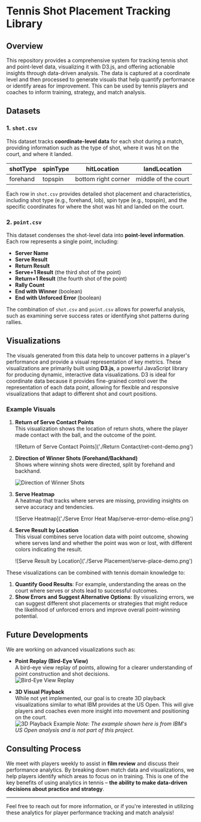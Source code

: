 # Tennis Shot Placement Tracking Library

## Overview

This repository provides a comprehensive system for tracking tennis shot and point-level data, visualizing it with D3.js, and offering actionable insights through data-driven analysis. The data is captured at a coordinate level and then processed to generate visuals that help quantify performance or identify areas for improvement. This can be used by tennis players and coaches to inform training, strategy, and match analysis.

## Datasets

### 1. `shot.csv`
This dataset tracks **coordinate-level data** for each shot during a match, providing information such as the type of shot, where it was hit on the court, and where it landed.

| shotType  | spinType | hitLocation          | landLocation      |
|-----------|----------|----------------------|-------------------|
| forehand  | topspin  | bottom right corner   | middle of the court|

Each row in `shot.csv` provides detailed shot placement and characteristics, including shot type (e.g., forehand, lob), spin type (e.g., topspin), and the specific coordinates for where the shot was hit and landed on the court.

### 2. `point.csv`
This dataset condenses the shot-level data into **point-level information**. Each row represents a single point, including:

- **Server Name**
- **Serve Result**
- **Return Result**
- **Serve+1 Result** (the third shot of the point)
- **Return+1 Result** (the fourth shot of the point)
- **Rally Count**
- **End with Winner** (boolean)
- **End with Unforced Error** (boolean)

The combination of `shot.csv` and `point.csv` allows for powerful analysis, such as examining serve success rates or identifying shot patterns during rallies.

## Visualizations

The visuals generated from this data help to uncover patterns in a player's performance and provide a visual representation of key metrics. These visualizations are primarily built using **D3.js**, a powerful JavaScript library for producing dynamic, interactive data visualizations. D3 is ideal for coordinate data because it provides fine-grained control over the representation of each data point, allowing for flexible and responsive visualizations that adapt to different shot and court positions.

### Example Visuals

1. **Return of Serve Contact Points**  
   This visualization shows the location of return shots, where the player made contact with the ball, and the outcome of the point.

   ![Return of Serve Contact Points]('./Return Contact/ret-cont-demo.png')  <!-- Placeholder for Image 1 -->

2. **Direction of Winner Shots (Forehand/Backhand)**  
   Shows where winning shots were directed, split by forehand and backhand.

   ![Direction of Winner Shots]('./Winners/winners-demo.png')  <!-- Placeholder for Image 2 -->

3. **Serve Heatmap**  
   A heatmap that tracks where serves are missing, providing insights on serve accuracy and tendencies.

   ![Serve Heatmap]('./Serve Error Heat Map/serve-error-demo-elise.png')  <!-- Placeholder for Image 3 -->

4. **Serve Result by Location**  
   This visual combines serve location data with point outcome, showing where serves land and whether the point was won or lost, with different colors indicating the result.

   ![Serve Result by Location]('./Serve Placement/serve-place-demo.png')  <!-- Placeholder for Image 4 -->

These visualizations can be combined with tennis domain knowledge to:

1. **Quantify Good Results**: For example, understanding the areas on the court where serves or shots lead to successful outcomes.
2. **Show Errors and Suggest Alternative Options**: By visualizing errors, we can suggest different shot placements or strategies that might reduce the likelihood of unforced errors and improve overall point-winning potential.

## Future Developments

We are working on advanced visualizations such as:

- **Point Replay (Bird-Eye View)**  
   A bird-eye view replay of points, allowing for a clearer understanding of point construction and shot decisions.  
   ![Bird-Eye View Replay]('./rally_demo_AO.gif') <!-- Placeholder for Point Replay GIF -->

- **3D Visual Playback**  
   While not yet implemented, our goal is to create 3D playback visualizations similar to what IBM provides at the US Open. This will give players and coaches even more insight into movement and positioning on the court.  
   ![3D Playback Example](#) <!-- Placeholder for 3D Playback GIF -->
   *Note: The example shown here is from IBM's US Open analysis and is not part of this project.*

## Consulting Process

We meet with players weekly to assist in **film review** and discuss their performance analytics. By breaking down match data and visualizations, we help players identify which areas to focus on in training. This is one of the key benefits of using analytics in tennis – **the ability to make data-driven decisions about practice and strategy**.

---

Feel free to reach out for more information, or if you're interested in utilizing these analytics for player performance tracking and match analysis!
